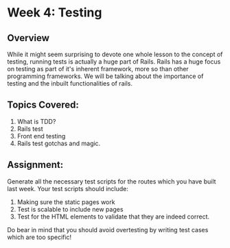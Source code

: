 # Week 4: Testing

## Overview
While it might seem surprising to devote one whole lesson to the concept of testing, running tests is actually a huge part of Rails. Rails has a huge focus on testing as part of it's inherent framework, more so than other programming frameworks. We will be talking about the importance of testing and the inbuilt functionalities of rails. 

## Topics Covered:
1. What is TDD?
2. Rails test
3. Front end testing
4. Rails test gotchas and magic.

## Assignment:
Generate all the necessary test scripts for the routes which you have built last week. Your test scripts should include:

1. Making sure the static pages work
2. Test is scalable to include new pages
3. Test for the HTML elements to validate that they are indeed correct.

 
Do bear in mind that you should avoid overtesting by writing test cases which are too specific!